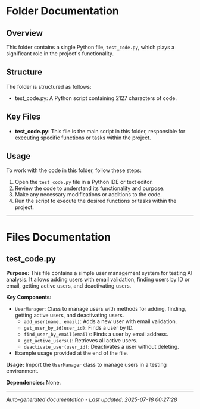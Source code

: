 # Folder Documentation

## Overview
This folder contains a single Python file, `test_code.py`, which plays a significant role in the project's functionality.

## Structure
The folder is structured as follows:
- test_code.py: A Python script containing 2127 characters of code.

## Key Files
- **test_code.py**: This file is the main script in this folder, responsible for executing specific functions or tasks within the project.

## Usage
To work with the code in this folder, follow these steps:
1. Open the `test_code.py` file in a Python IDE or text editor.
2. Review the code to understand its functionality and purpose.
3. Make any necessary modifications or additions to the code.
4. Run the script to execute the desired functions or tasks within the project.

---

# Files Documentation

## test_code.py

**Purpose:** This file contains a simple user management system for testing AI analysis. It allows adding users with email validation, finding users by ID or email, getting active users, and deactivating users.

**Key Components:**
- `UserManager`: Class to manage users with methods for adding, finding, getting active users, and deactivating users.
  - `add_user(name, email)`: Adds a new user with email validation.
  - `get_user_by_id(user_id)`: Finds a user by ID.
  - `find_user_by_email(email)`: Finds a user by email address.
  - `get_active_users()`: Retrieves all active users.
  - `deactivate_user(user_id)`: Deactivates a user without deleting.
- Example usage provided at the end of the file.

**Usage:** Import the `UserManager` class to manage users in a testing environment.

**Dependencies:** None.

---
*Auto-generated documentation - Last updated: 2025-07-18 00:27:28*
